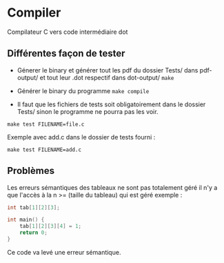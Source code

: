 # Compiler

Compilateur C vers code intermédiaire dot

## Différentes façon de tester

- Génerer le binary et générer tout les pdf du dossier Tests/ dans pdf-output/ et tout leur .dot respectif dans dot-output/
`make`

- Générer le binary du programme
`make compile`

- Il faut que les fichiers de tests soit obligatoirement dans le dossier Tests/ sinon le programme ne pourra pas les voir.

`make test FILENAME=file.c`

Exemple avec add.c dans le dossier de tests fourni :

`make test FILENAME=add.c`

## Problèmes

Les erreurs sémantiques des tableaux ne sont pas totalement géré il n'y a que l'accès à la n >= (taille du tableau) qui est géré exemple :

```c
int tab[1][2][3];

int main() {
    tab[1][2][3][4] = 1;
    return 0;
}
```
Ce code va levé une erreur sémantique.
